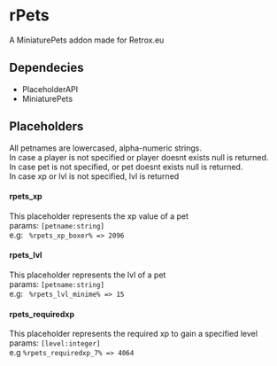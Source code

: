 # rPets
A MiniaturePets addon made for Retrox.eu<br>

## Dependecies
- PlaceholderAPI
- MiniaturePets


## Placeholders
All petnames are lowercased, alpha-numeric strings.<br>
In case a player is not specified or player doesnt exists null is returned.<br>
In case pet is not specified, or pet doesnt exists null is returned.<br>
In case xp or lvl is not specified, lvl is returned<br>

#### rpets_xp
This placeholder represents the xp value of a pet <br>
params: `[petname:string]` <br>
e.g: ``` %rpets_xp_boxer% => 2096```<br>


#### rpets_lvl
This placeholder represents the lvl of a pet <br>
params: `[petname:string]`<br>
e.g: ``` %rpets_lvl_minime% => 15```<br>

#### rpets_requiredxp
This placeholder represents the required xp to gain a specified level<br>
params: `[level:integer]`<br>
e.g ```%rpets_requiredxp_7% => 4064```<br>
